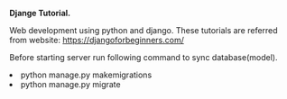 <b>Djange Tutorial.</b>

Web development using python and django. 
These tutorials are referred from website: https://djangoforbeginners.com/

Before starting server run following command to sync database(model).
<li>python manage.py makemigrations</li>
<li>python manage.py migrate</li>


